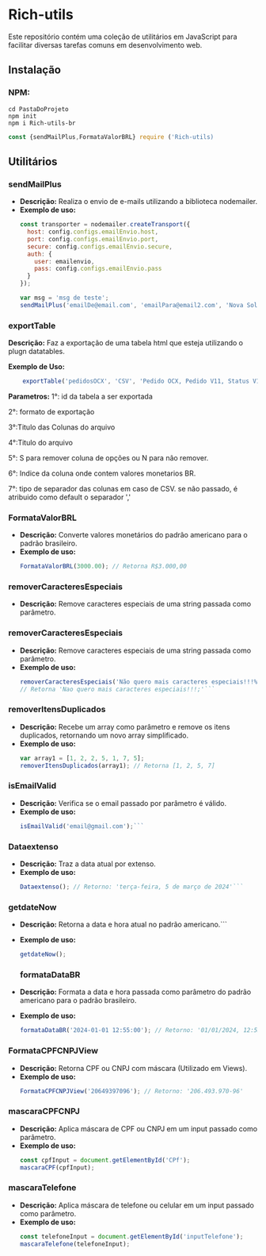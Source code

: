 # Rich-utils

Este repositório contém uma coleção de utilitários em JavaScript para facilitar diversas tarefas comuns em desenvolvimento web.

## Instalação

### NPM:
```terminal
cd PastaDoProjeto
npm init
npm i Rich-utils-br
```
```javascript
const {sendMailPlus,FormataValorBRL} require ('Rich-utils)
```
## Utilitários

### sendMailPlus
- **Descrição:** Realiza o envio de e-mails utilizando a biblioteca nodemailer.
- **Exemplo de uso:**
  ```javascript
  const transporter = nodemailer.createTransport({
    host: config.configs.emailEnvio.host,
    port: config.configs.emailEnvio.port,
    secure: config.configs.emailEnvio.secure,
    auth: {
      user: emailenvio,
      pass: config.configs.emailEnvio.pass
    }
  });

  var msg = 'msg de teste';
  sendMailPlus('emailDe@email.com', 'emailPara@email2.com', 'Nova Solicitação email!', msg);

### exportTable

**Descrição:** Faz a exportação de uma tabela html que esteja utilizando o plugn datatables.

**Exemplo de Uso:**
```javascript
    exportTable('pedidosOCX', 'CSV', 'Pedido OCX, Pedido V11, Status V11, Split, Data, Cliente, Valor, Form. Pgto', 'PedidosOCX', 'N', 6);
```

**Parametros:** 
1°: id da tabela a ser exportada

2°: formato de exportação 

3°:Titulo das Colunas do arquivo 

4°:Titulo do arquivo

5°: S para remover coluna de opções ou N para não remover.

6°: Indice da coluna onde contem valores monetarios BR. 

7°: tipo de separador das colunas em caso de CSV. 
se não passado, é atribuido como default o separador ','

### FormataValorBRL
- **Descrição:** Converte valores monetários do padrão americano para o padrão brasileiro.
- **Exemplo de uso:** 
  ```javascript
  FormataValorBRL(3000.00); // Retorna R$3.000,00
### removerCaracteresEspeciais
- **Descrição:** Remove caracteres especiais de uma string passada como parâmetro.

### removerCaracteresEspeciais
- **Descrição:** Remove caracteres especiais de uma string passada como parâmetro.
- **Exemplo de uso:** 
  ```javascript
  removerCaracteresEspeciais('Não quero mais caracteres especiais!!!%$*~^`;') 
  // Retorna 'Nao quero mais caracteres especiais!!!;'```

### removerItensDuplicados
- **Descrição:** Recebe um array como parâmetro e remove os itens duplicados, retornando um novo array simplificado.
- **Exemplo de uso:** 
  ```javascript
  var array1 = [1, 2, 2, 5, 1, 7, 5];
  removerItensDuplicados(array1); // Retorna [1, 2, 5, 7]

### isEmailValid
- **Descrição:** Verifica se o email passado por parâmetro é válido.
- **Exemplo de uso:** 
  ```javascript
  isEmailValid('email@gmail.com');```

### Dataextenso
- **Descrição:** Traz a data atual por extenso.
- **Exemplo de uso:** 
  ```javascript
  Dataextenso(); // Retorno: 'terça-feira, 5 de março de 2024'```

### getdateNow
- **Descrição:** Retorna a data e hora atual no padrão americano.```

- **Exemplo de uso:** 
  ```javascript
  getdateNow();
  ```
  ### formataDataBR
- **Descrição:** Formata a data e hora passada como parâmetro do padrão americano para o padrão brasileiro.
- **Exemplo de uso:** 
  ```javascript
  formataDataBR('2024-01-01 12:55:00'); // Retorno: '01/01/2024, 12:55:00'
  ```

### FormataCPFCNPJView
- **Descrição:** Retorna CPF ou CNPJ com máscara (Utilizado em Views).
- **Exemplo de uso:** 
  ```javascript
  FormataCPFCNPJView('20649397096'); // Retorno: '206.493.970-96'
  ```
### mascaraCPFCNPJ
- **Descrição:** Aplica máscara de CPF ou CNPJ em um input passado como parâmetro.
- **Exemplo de uso:** 
  ```javascript
  const cpfInput = document.getElementById('CPf');
  mascaraCPF(cpfInput);
  ```

### mascaraTelefone
- **Descrição:** Aplica máscara de telefone ou celular em um input passado como parâmetro.
- **Exemplo de uso:** 
  ```javascript
  const telefoneInput = document.getElementById('inputTelefone');
  mascaraTelefone(telefoneInput);
```
